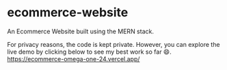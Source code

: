 # ecommerce-website
An Ecommerce Website built using the MERN stack.

For privacy reasons, the code is kept private. However, you can explore the live demo by clicking below to see my best work so far 😄.
https://ecommerce-omega-one-24.vercel.app/
